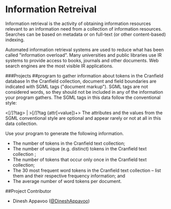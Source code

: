 Information Retreival
=======================

Information retrieval is the activity of obtaining information resources relevant to an information need from a collection of information resources. Searches can be based on metadata or on full-text (or other content-based) indexing.

Automated information retrieval systems are used to reduce what has been called "information overload". Many universities and public libraries use IR systems to provide access to books, journals and other documents. Web search engines are the most visible IR applications.

###Projects
##program to gather information about tokens in the Cranfield database
In the Cranfield collection, document and field boundaries are indicated with SGML tags ("document markup"). SGML tags are not considered words, so they should not be included in any of the information your program gathers. The SGML tags in this data follow the conventional style:
<[/]?tag> | >[/]?tag (attr[=value])+>The attributes and the values from the SGML conventional style are optional and appear rarely or not at all in this data collection.
Use your program to generate the following information.* The number of tokens in the Cranfield text collection;
* The number of unique (e.g. distinct) tokens in the Cranfield text collection ;* The number of tokens that occur only once in the Cranfield text collection;* The 30 most frequent word tokens in the Cranfield text collection – list them and their respective frequency information; and* The average number of word tokens per document.

##Project Contributor

* Dinesh Appavoo ([@DineshAppavoo](https://twitter.com/DineshAppavoo))
